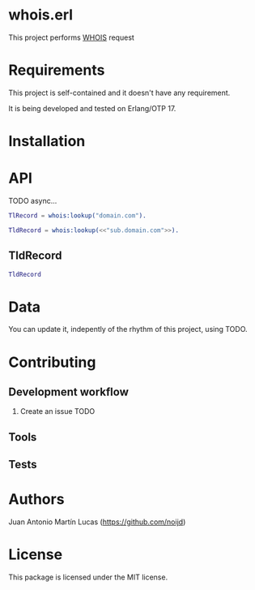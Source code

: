 whois.erl
=========
This project performs [WHOIS]() request 


Requirements
============
This project is self-contained and it doesn't have any requirement.

It is being developed and tested on Erlang/OTP 17.


Installation
============


API
===

TODO async...
```erlang
TlRecord = whois:lookup("domain.com").
```

```erlang
TldRecord = whois:lookup(<<"sub.domain.com">>).
```

TldRecord
---------
```erlang
TldRecord
```

Data
====
You can update it, indepently of the rhythm of this project, using TODO.


Contributing
============

Development workflow
--------------------
1. Create an issue
TODO

Tools
-----

Tests
-----


Authors
=======
Juan Antonio Martín Lucas (https://github.com/noijd)


License
=======
This package is licensed under the MIT license.
